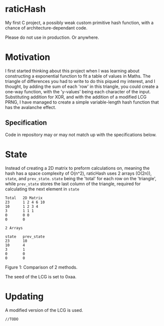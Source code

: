 # raticHash

My first C project, a possibly weak custom primitive hash function, with a chance of architecture-dependant code.

Please do not use in production. Or anywhere.

# Motivation

I first started thinking about this project when I was learning about constructing a exponential function to fit a table of values in Maths. The triangle of differences you had to write to do this piqued my interest, and I thought, by adding the sum of each 'row' in this triangle, you could create a one-way function, with the 'y-values' being each character of the input. Substituting addition for XOR, and with the addition of a modified LCG PRNG, I have managed to create a simple variable-length hash function that has the avalanche effect.

## Specification

Code in repository may or may not match up with the specifications below.

# State

Instead of creating a 2D matrix to preform calculations on, meaning the hash has a space complexity of O(n^2), raticHash uses 2 arrays (O(2n)), `state`, and `prev_state`. `state` being the 'total' for each row on the 'triangle', while `prev_state` stores the last column of the triangle, required for calculating the next element in `state`

```
Total   2D Matrix
23      1 2 4 6 10
10      1 2 3 4
3       1 1 1
0       0 0
0       0

2 Arrays

state   prev_state
23      10
10      4
3       1
0       0
0       0
```
Figure 1: Comparison of 2 methods.

The seed of the LCG is set to 0xaa.

# Updating

A modified version of the LCG is used.

`//TODO`

